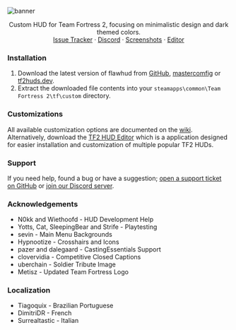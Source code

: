 <!-- TITLE -->
![banner](https://user-images.githubusercontent.com/6818236/123499065-fba2e480-d601-11eb-96e4-e0879c7b2fbd.png)
<p align="center">
  <p align="center">
    Custom HUD for Team Fortress 2, focusing on minimalistic design and dark themed colors.
    <br />
    <a href="https://github.com/CriticalFlaw/flawhud/issues">Issue Tracker</a>
    ·
    <a href="https://discord.gg/hTdtK9vBhE">Discord</a>
    ·
    <a href="https://imgur.com/a/0whDjXr">Screenshots</a>
    ·
    <a href="https://github.com/CriticalFlaw/TF2HUD.Editor/releases/latest">Editor</a>
  </p>
</p>

### Installation
1. Download the latest version of flawhud from [GitHub][download-link], [mastercomfig][mastercomfig-link] or [tf2huds.dev][tf2huds-link].
2. Extract the downloaded file contents into your `steamapps\common\Team Fortress 2\tf\custom` directory.

### Customizations
All available customization options are documented on the [wiki][wiki-link]. Alternatively, download the [TF2 HUD Editor][editor-link] which is a application designed for easier installation and customization of multiple popular TF2 HUDs.

### Support
If you need help, found a bug or have a suggestion; [open a support ticket on GitHub][issues-link] or [join our Discord server][discord-link].

### Acknowledgements
* N0kk and Wiethoofd - HUD Development Help
* Yotts, Cat, SleepingBear and Strife - Playtesting
* sevin - Main Menu Backgrounds
* Hypnootize - Crosshairs and Icons
* pazer and dalegaard - CastingEssentials Support
* clovervidia - Competitive Closed Captions
* uberchain - Soldier Tribute Image
* Metisz - Updated Team Fortress Logo

### Localization
* Tiagoquix - Brazilian Portuguese
* DimitriDR - French
* Surrealtastic - Italian

<!-- LINKS -->
[download-link]: https://github.com/CriticalFlaw/flawhud/releases/latest
[mastercomfig-link]: https://mastercomfig.com/huds/page/flawhud/
[tf2huds-link]: https://tf2huds.dev/hud/FlawHUD
[wiki-link]: https://github.com/CriticalFlaw/flawhud/wiki
[editor-link]: https://github.com/CriticalFlaw/TF2HUD.Editor/releases/latest
[issues-link]: https://github.com/CriticalFlaw/flawhud/issues
[discord-link]: https://discord.gg/hTdtK9vBhE
